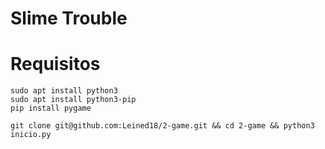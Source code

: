 # Slime Trouble
# Requisitos

    sudo apt install python3
    sudo apt install python3-pip
    pip install pygame

```git clone git@github.com:Leined18/2-game.git && cd 2-game && python3 inicio.py```
